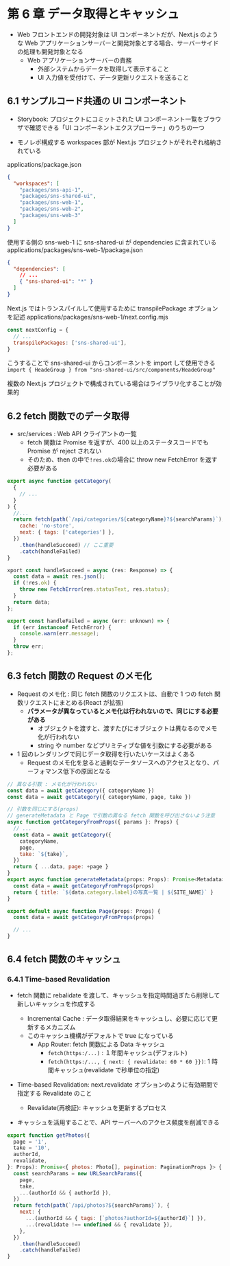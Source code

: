 # 第 6 章 データ取得とキャッシュ

- Web フロントエンドの開発対象は UI コンポーネントだが、Next.js のような Web アプリケーションサーバーと開発対象とする場合、サーバーサイドの処理も開発対象となる
  - Web アプリケーションサーバーの責務
    - 外部システムからデータを取得して表示すること
    - UI 入力値を受付けて、データ更新リクエストを送ること

## 6.1 サンプルコード共通の UI コンポーネント

- Storybook: プロジェクトにコミットされた UI コンポーネント一覧をブラウザで確認できる「UI コンポーネントエクスプローラー」のうちの一つ

- モノレポ構成する workspaces 部が Next.js プロジェクトがそれぞれ格納されている

applications/package.json

```json
{
  "workspaces": [
    "packages/sns-api-1",
    "packages/sns-shared-ui",
    "packages/sns-web-1",
    "packages/sns-web-2",
    "packages/sns-web-3"
  ]
}
```

使用する側の sns-web-1 に sns-shared-ui が dependencies に含まれている
applications/packages/sns-web-1/package.json

```json
{
  "dependencies": [
    // ...
    { "sns-shared-ui": "*" }
  ]
}
```

Next.js ではトランスパイルして使用するために transpilePackage オプションを記述
applications/packages/sns-web-1/next.config.mjs

```js
const nextConfig = {
  // ...
  transpilePackages: ['sns-shared-ui'],
}
```

こうすることで sns-shared-ui からコンポーネントを import して使用できる
`import { HeadeGroup } from "sns-shared-ui/src/components/HeadeGroup"`

複数の Next.js プロジェクトで構成されている場合はライブラリ化することが効果的

## 6.2 fetch 関数でのデータ取得

- src/services : Web API クライアントの一覧
  - fetch 関数は Promise を返すが、400 以上のステータスコードでも Promise が reject されない
  - そのため、then の中で`!res.ok`の場合に throw new FetchError を返す必要がある

```js
export async function getCategory(
  {
    // ...
  }
) {
  //...
  return fetch(path(`/api/categories/${categoryName}?${searchParams}`), {
    cache: 'no-store',
    next: { tags: ['categories'] },
  })
    .then(handleSucceed) // ここ重要
    .catch(handleFailed)
}

xport const handleSucceed = async (res: Response) => {
  const data = await res.json();
  if (!res.ok) {
    throw new FetchError(res.statusText, res.status);
  }
  return data;
};

export const handleFailed = async (err: unknown) => {
  if (err instanceof FetchError) {
    console.warn(err.message);
  }
  throw err;
};

```

## 6.3 fetch 関数の Request のメモ化

- Request のメモ化 : 同じ fetch 関数のリクエストは、自動で 1 つの fetch 関数リクエストにまとめる(React が拡張)
  - **パラメータが異なっているとメモ化は行われないので、同じにする必要がある**
    - オブジェクトを渡すと、渡すたびにオブジェクトは異なるのでメモ化が行われない
    - string や number などプリミティブな値を引数にする必要がある
- 1 回のレンダリングで同じデータ取得を行いたいケースはよくある
  - Request のメモ化を怠ると過剰なデータソースへのアクセスとなり、パーフォマンス低下の原因となる

```js
// 異なる引数 : メモ化が行われない
const data = await getCategory({ categoryName })
const data = await getCategory({ categoryName, page, take })

// 引数を同じにする(props)
// generateMetadata と Page で引数の異なる fetch 関数を呼び出さないよう注意
async function getCategoryFromProps({ params }: Props) {
  // ...
  const data = await getCategory({
    categoryName,
    page,
    take: `${take}`,
  })
  return { ...data, page: +page }
}
export async function generateMetadata(props: Props): Promise<Metadata> {
  const data = await getCategoryFromProps(props)
  return { title: `${data.category.label}の写真一覧 | ${SITE_NAME}` }
}

export default async function Page(props: Props) {
  const data = await getCategoryFromProps(props)

  // ...
}
```

## 6.4 fetch 関数のキャッシュ

### 6.4.1 Time-based Revalidation

- fetch 関数に rebalidate を渡して、キャッシュを指定時間過ぎたら削除して新しいキャッシュを作成する
  - Incremental Cache : データ取得結果をキャッシュし、必要に応じて更新するメカニズム
  - このキャッシュ機構がデフォルトで true になっている
    - App Router: fetch 関数による Data キャッシュ
      - `fetch(https:/...)` : １年間キャッシュ(デフォルト)
      - `fetch(https:/..., { next: { revalidate: 60 * 60 }})`: 1 時間キャッシュ(revalidate で秒単位の指定)
- Time-based Revalidation: next.revalidate オプションのように有効期間で指定する Revalidate のこと

  - Revalidate(再検証): キャッシュを更新するプロセス

- キャッシュを活用することで、API サーバーへのアクセス頻度を削減できる

```js
export function getPhotos({
  page = '1',
  take = '10',
  authorId,
  revalidate,
}: Props): Promise<{ photos: Photo[], pagination: PaginationProps }> {
  const searchParams = new URLSearchParams({
    page,
    take,
    ...(authorId && { authorId }),
  })
  return fetch(path(`/api/photos?${searchParams}`), {
    next: {
      ...(authorId && { tags: [`photos?authorId=${authorId}`] }),
      ...(revalidate !== undefined && { revalidate }),
    },
  })
    .then(handleSucceed)
    .catch(handleFailed)
}
```
